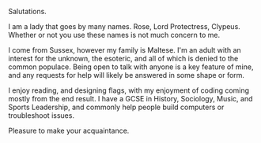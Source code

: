 Salutations.

I am a lady that goes by many names. Rose, Lord Protectress, Clypeus.
Whether or not you use these names is not much concern to me.

I come from Sussex, however my family is Maltese. 
I'm an adult with an interest for the unknown, the esoteric, and all of which is denied to the common populace.
Being open to talk with anyone is a key feature of mine, and any requests for help will likely be answered in some shape or form.

I enjoy reading, and designing flags, with my enjoyment of coding coming mostly from the end result.
I have a GCSE in History, Sociology, Music, and Sports Leadership, and commonly help people build computers or troubleshoot issues.

Pleasure to make your acquaintance. 
